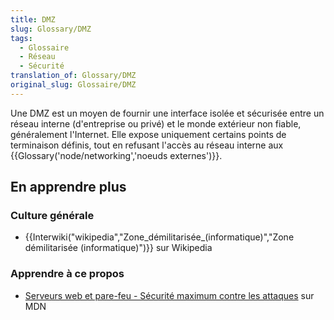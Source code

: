 ```yaml
---
title: DMZ
slug: Glossary/DMZ
tags:
  - Glossaire
  - Réseau
  - Sécurité
translation_of: Glossary/DMZ
original_slug: Glossaire/DMZ
---
```

Une DMZ est un moyen de fournir une interface isolée et sécurisée entre un réseau interne (d'entreprise ou privé) et le monde extérieur non fiable, généralement l'Internet. Elle expose uniquement certains points de terminaison définis, tout en refusant l'accès au réseau interne aux {{Glossary('node/networking','noeuds externes')}}.

## En apprendre plus

### Culture générale

- {{Interwiki("wikipedia","Zone_démilitarisée_(informatique)","Zone démilitarisée (informatique)")}} sur Wikipedia

### Apprendre à ce propos

- [Serveurs web et pare-feu - Sécurité maximum contre les attaques](/fr/Apprendre/website) sur MDN
